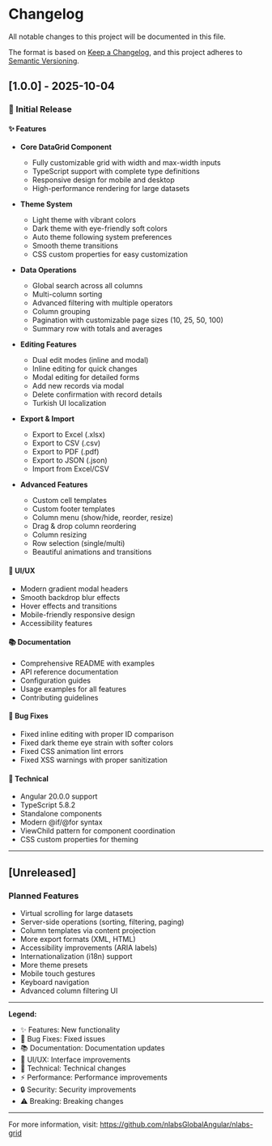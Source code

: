 # Changelog

All notable changes to this project will be documented in this file.

The format is based on [Keep a Changelog](https://keepachangelog.com/en/1.0.0/),
and this project adheres to [Semantic Versioning](https://semver.org/spec/v2.0.0.html).

## [1.0.0] - 2025-10-04

### 🎉 Initial Release

#### ✨ Features
- **Core DataGrid Component**
  - Fully customizable grid with width and max-width inputs
  - TypeScript support with complete type definitions
  - Responsive design for mobile and desktop
  - High-performance rendering for large datasets

- **Theme System**
  - Light theme with vibrant colors
  - Dark theme with eye-friendly soft colors
  - Auto theme following system preferences
  - Smooth theme transitions
  - CSS custom properties for easy customization

- **Data Operations**
  - Global search across all columns
  - Multi-column sorting
  - Advanced filtering with multiple operators
  - Column grouping
  - Pagination with customizable page sizes (10, 25, 50, 100)
  - Summary row with totals and averages

- **Editing Features**
  - Dual edit modes (inline and modal)
  - Inline editing for quick changes
  - Modal editing for detailed forms
  - Add new records via modal
  - Delete confirmation with record details
  - Turkish UI localization

- **Export & Import**
  - Export to Excel (.xlsx)
  - Export to CSV (.csv)
  - Export to PDF (.pdf)
  - Export to JSON (.json)
  - Import from Excel/CSV

- **Advanced Features**
  - Custom cell templates
  - Custom footer templates
  - Column menu (show/hide, reorder, resize)
  - Drag & drop column reordering
  - Column resizing
  - Row selection (single/multi)
  - Beautiful animations and transitions

#### 🎨 UI/UX
- Modern gradient modal headers
- Smooth backdrop blur effects
- Hover effects and transitions
- Mobile-friendly responsive design
- Accessibility features

#### 📚 Documentation
- Comprehensive README with examples
- API reference documentation
- Configuration guides
- Usage examples for all features
- Contributing guidelines

#### 🐛 Bug Fixes
- Fixed inline editing with proper ID comparison
- Fixed dark theme eye strain with softer colors
- Fixed CSS animation lint errors
- Fixed XSS warnings with proper sanitization

#### 🔧 Technical
- Angular 20.0.0 support
- TypeScript 5.8.2
- Standalone components
- Modern @if/@for syntax
- ViewChild pattern for component coordination
- CSS custom properties for theming

---

## [Unreleased]

### Planned Features
- Virtual scrolling for large datasets
- Server-side operations (sorting, filtering, paging)
- Column templates via content projection
- More export formats (XML, HTML)
- Accessibility improvements (ARIA labels)
- Internationalization (i18n) support
- More theme presets
- Mobile touch gestures
- Keyboard navigation
- Advanced column filtering UI

---

**Legend:**
- ✨ Features: New functionality
- 🐛 Bug Fixes: Fixed issues
- 📚 Documentation: Documentation updates
- 🎨 UI/UX: Interface improvements
- 🔧 Technical: Technical changes
- ⚡ Performance: Performance improvements
- 🔒 Security: Security improvements
- ⚠️ Breaking: Breaking changes

---

For more information, visit: https://github.com/nlabsGlobalAngular/nlabs-grid
